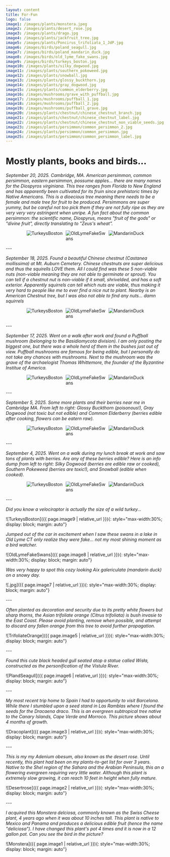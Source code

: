 ```yaml
---
layout: content
title: For-Fun
logo: false
image1: /images/plants/monstera.jpeg
image2: /images/plants/desert_rose.jpg
image3: /images/plants/drago.jpg
image4: /images/plants/jackfruit_tree.jpg
image5: /images/plants/Poncirus_trifoliata_1_JdP.jpg
image6: /images/birds/poland_seagull.jpg
image7: /images/birds/poland_mandarin_duck.jpg
image8: /images/birds/old_lyme_fake_swans.jpg
image9: /images/birds/turkeys_boston.jpg
image10: /images/plants/silky_dogwood.jpg
image11: /images/plants/southern_pokeweed.jpg
image12: /images/plants/snowball.jpg
image13: /images/plants/glossy_buckthorn.jpg
image14: /images/plants/gray_dogwood.jpg
image15: /images/plants/common_elderberry.jpg
image16: /images/mushrooms/grave_with_puffball.jpg
image17: /images/mushrooms/puffball_1.jpg
image18: /images/mushrooms/puffball_2.jpg
image19: /images/mushrooms/puffball_grave.jpg
image20: /images/plants/chestnut/chinese_chestnut_branch.jpg
image21: /images/plants/chestnut/chinese_chestnut_label.jpg
image22: /images/plants/chestnut/chinese_chestnut_non_viable_seeds.jpg
image23: /images/plants/persimmon/common_persimmon_2.jpg
image24: /images/plants/persimmon/common_persimmon.jpg
image25: /images/plants/persimmon/common_persimmon_label.jpg
---
```


<h1>Mostly plants, books and birds...</h1>

<p><em>September 20, 2025. Cambridge, MA. American persimmon, common persimmon, eastern persimmon, possume apples... there are many names for the Diospyros virginiana. This tree ranges from Florida to New England and has apparently been cultivated for its fruin since prehistoric times by Native Americans. This is a dioecious tree meaning there needs to be a female and male tree for fruit to be produced. Persimmons are super yummy, but be careful not too pick them if they are not fully ripe as they are very very very astringent when unripe. A fun fact about the common persimmon: the scientific name, Diospyrus, means "fruit of the gods" or "divine fruit", directly translating to "Zeus's wheat". </em></p>

<div style="display: flex; flex-wrap: wrap; gap: 10px; justify-content: center;">
  <img src="{{ page.image23 | relative_url }}" alt="TurkeysBoston" style="max-width:25%; height:auto;">
  <img src="{{ page.image24 | relative_url }}" alt="OldLymeFakeSwans" style="max-width:25%; height:auto;">
  <img src="{{ page.image25 | relative_url }}" alt="MandarinDuck" style="max-width:25%; height:auto;">
</div>

*---*

<p><em>September 18, 2025. Found a beautiful Chinese chestnut (Castanea mollissima) at Mt. Auburn Cemetery. Chinese chestnuts are super delicious and thus the squirells LOVE them. All I could find was these 5 non-viable nuts (non-viable meaning they are not able to germinate or sprout). You can tell if a chestnut nut is non-viable if it small, shrivelded, and has a soft exterior. Apparently squirrels can tell which nuts are viable, thus making it very hard to people like me to ever find a nice nut to plant. Nearby is an American Chestnut tree, but I was also not able to find any nuts... damn squirrels </em></p>

<div style="display: flex; flex-wrap: wrap; gap: 10px; justify-content: center;">
  <img src="{{ page.image20 | relative_url }}" alt="TurkeysBoston" style="max-width:25%; height:auto;">
  <img src="{{ page.image21 | relative_url }}" alt="OldLymeFakeSwans" style="max-width:25%; height:auto;">
  <img src="{{ page.image22 | relative_url }}" alt="MandarinDuck" style="max-width:25%; height:auto;">
</div>

*---*

<p><em>September 17, 2025. Went on a walk after work and found a Puffball mushroom (belonging to the Basidiomycota division). I am only posting the biggest one, but there was a whole herd of them in the bushes just out of view. Puffball mushrooms are famous for being edible, but I personally do not take any chances with mushrooms. Next to the mushroom was the grave of the archaelogist Thomas Whittemore, the founder of the Byzantine Institue of America. </em></p>

<div style="display: flex; flex-wrap: wrap; gap: 10px; justify-content: center;">
  <img src="{{ page.image16 | relative_url }}" alt="TurkeysBoston" style="max-width:25%; height:auto;">
  <img src="{{ page.image17 | relative_url }}" alt="OldLymeFakeSwans" style="max-width:25%; height:auto;">
  <img src="{{ page.image18 | relative_url }}" alt="MandarinDuck" style="max-width:25%; height:auto;">
</div>

*---*

<p><em>September 5, 2025. Some more plants and their berries near me in Cambridge MA. From left to right: Glossy Buckthorn (poisonous!), Gray Dogwood (not toxic but not edible) and Common Elderberry (berries edible after cooking, flowers can be eatern raw).</em></p>

<div style="display: flex; flex-wrap: wrap; gap: 10px; justify-content: center;">
  <img src="{{ page.image13 | relative_url }}" alt="TurkeysBoston" style="max-width:25%; height:auto;">
  <img src="{{ page.image14 | relative_url }}" alt="OldLymeFakeSwans" style="max-width:25%; height:auto;">
  <img src="{{ page.image15 | relative_url }}" alt="MandarinDuck" style="max-width:25%; height:auto;">
</div>

*---*

<p><em>September 4, 2025. Went on a walk during my lunch break at work and saw tons of plants with berries. Are any of these berries edible? Here is an info dump from left to right: Silky Dogwood (berries are edible raw or cooked), Southern Pokeweed (berries are toxic!), and Snowball (edible when cooked). </em></p>

<div style="display: flex; flex-wrap: wrap; gap: 10px; justify-content: center;">
  <img src="{{ page.image10 | relative_url }}" alt="TurkeysBoston" style="max-width:25%; height:auto;">
  <img src="{{ page.image11 | relative_url }}" alt="OldLymeFakeSwans" style="max-width:25%; height:auto;">
  <img src="{{ page.image12 | relative_url }}" alt="MandarinDuck" style="max-width:25%; height:auto;">
</div>

*---*

*Did you know a velociraptor is actually the size of a wild turkey...*

![TurkeysBoston]({{ page.image9 | relative_url }}){: style="max-width:30%; display: block; margin: auto"}


*Jumped out of the car in excitement when I saw these swans in a lake in Old Lyme CT only realize they were fake... not my most shining moment as a bird watcher.*

![OldLymeFakeSwans]({{ page.image8 | relative_url }}){: style="max-width:30%; display: block; margin: auto"}


*Was very happy to spot this cozy looking Aix galericulata (mandarin duck) on a snowy day.*

![.jpg]({{ page.image7 | relative_url }}){: style="max-width:30%; display: block; margin: auto"}

*---*


*Often planted as decoration and security due to its pretty white flowers but sharp thorns, the Asian trifoliate orange (Citrus trifoliata) is bush invasie to the East Coast. Please avoid planting, remove when possible, and attempt to discard any fallen orange from this tree to avoid further propagation.*

![TrifoliateOrange]({{ page.image5 | relative_url }}){: style="max-width:30%; display: block; margin: auto"}

*---*


*Found this cute black headed gull seated atop a statue called Wisła, constructed as the personification of the Vistula River.*

![PlandSeagull]({{ page.image6 | relative_url }}){: style="max-width:30%; display: block; margin: auto"}

*---*


*My most recent trip home to Spain I had to opportunity to visit Barcelona. While there I stumbled upon a seed stand in Las Ramblas where I found the seeds for the Dracaena draco. This is an evergreen subtropical tree native to the Canary Islands, Cape Verde and Morroco. This picture shows about 4 months of growth.*

![Dracoplant]({{ page.image3 | relative_url }}){: style="max-width:30%; display: block; margin: auto"}

*---*


*This is my my Adenium obesum, also known as the desert rose. Until recently, this plant had been on my plants-to-get list for over 3 years. Native to the Shel region of the Sahara and the Arabian Peninsula, this an a flowering evergreen requiring very little water. Although this plant is extremely slow growing, it can reach 10 feet in height when fully mature.*

![Desertrose]({{ page.image2 | relative_url }}){: style="max-width:30%; display: block; margin: auto"}

*---*


*I acquired this Monstera delciosa, commonly known as the Swiss Cheese plant, 4 years ago when it was about 10 inches tall. This plant is native to Mexico and Panama and produces a delicious edible fruit (hence the name "deliciosa"). I have changed this plant's pot 4 times and it is now in a 12 gallon pot. Can you see the bird in the picture?*  

![Monstera]({{ page.image1 | relative_url }}){: style="max-width:30%; display: block; margin: auto"}

